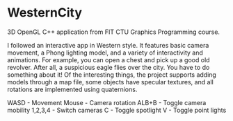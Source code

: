 # WesternCity
3D OpenGL C++ application from FIT CTU Graphics Programming course. 


I followed an interactive app in Western style. 
It features basic camera movement, a Phong lighting model, and a variety of interactivity and animations. 
For example, you can open a chest and pick up a good old revolver. After all, a suspicious eagle flies over the city. You have to do something about it!
Of the interesting things, the project supports adding models through a map file, some objects have specular textures, and all rotations are implemented using quaternions.

WASD - Movement
Mouse - Camera rotation
ALB+B - Toggle camera mobility
1,2,3,4 - Switch cameras
C - Toggle spotlight
V - Toggle point lights
